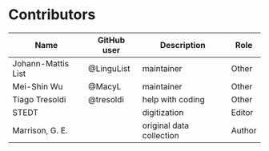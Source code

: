# Contributors

Name               | GitHub user | Description | Role
---                | ---         | --- | ---
Johann-Mattis List | @LinguList  | maintainer | Other
Mei-Shin Wu        | @MacyL      | maintainer | Other
Tiago Tresoldi     | @tresoldi   | help with coding | Other
STEDT      |                     | digitization | Editor
Marrison, G. E. | | original data collection | Author
